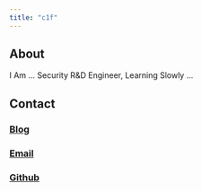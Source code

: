 ```yaml
---
title: "c1f"
---
```


## About

I Am ... Security R&D Engineer, Learning Slowly ...

## Contact

### [Blog](https://blog.chongiofai.com)

### [Email](mailto:chongiofai@gmail.com)

### [Github](https://github.com/chongiofai)
